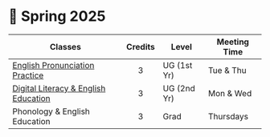 # 🌳 Spring 2025

|Classes|Credits|Level|Meeting Time|
|--|:--:|--|--|
|[English Pronunciation Practice](https://engproclassroom.streamlit.app/)|3|UG (1st Yr)|Tue & Thu|
|[Digital Literacy & English Education](https://dlclass.streamlit.app/)|3|UG (2nd Yr)|Mon & Wed|
|Phonology & English Education|3|Grad|Thursdays|
